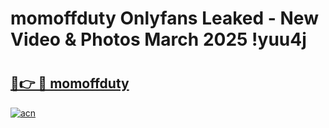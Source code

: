 # momoffduty Onlyfans Leaked - New Video & Photos March 2025 !yuu4j

# <h2><a href="https://u3j7ca.iuczelnia.edu.pl?title=momoffduty&ref=yuu4j">🔗👉 🔴 momoffduty</a></h2>

[![acn](https://github.com/user-attachments/assets/0f9c940e-d8b0-45ae-aac7-cd30a18b3e1c)](https://u3j7ca.iuczelnia.edu.pl?title=momoffduty&ref=yuu4j)

